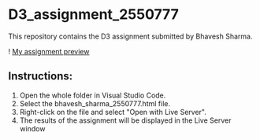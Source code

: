 # D3_assignment_2550777

This repository contains the D3 assignment submitted by Bhavesh Sharma.

! [My assignment preview](https://github.com/bhaveshsharma91/D3_assignment_2550777/blob/main/preview.png)

## Instructions:

1. Open the whole folder in Visual Studio Code.
2. Select the bhavesh_sharma_2550777.html file.
3. Right-click on the file and select "Open with Live Server".
4. The results of the assignment will be displayed in the Live Server window
